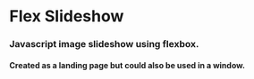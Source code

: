 # Flex Slideshow
### Javascript image slideshow using flexbox.
#### Created as a landing page but could also be used in a window.
